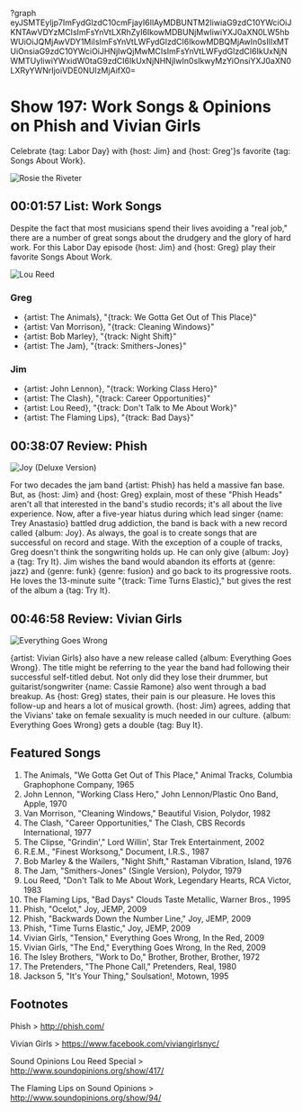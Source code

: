 ?graph eyJSMTEyIjp7ImFydGlzdC10cmFjayI6IlAyMDBUNTM2IiwiaG9zdC10YWciOiJKNTAwVDYzMCIsImFsYnVtLXRhZyI6IkowMDBUNjMwIiwiYXJ0aXN0LW5hbWUiOiJQMjAwVDY1MiIsImFsYnVtLWFydGlzdCI6IkowMDBQMjAwIn0sIlIxMTUiOnsiaG9zdC10YWciOiJHNjIwQjMwMCIsImFsYnVtLWFydGlzdCI6IkUxNjNWMTUyIiwiYWxidW0taG9zdCI6IkUxNjNHNjIwIn0sIkwyMzYiOnsiYXJ0aXN0LXRyYWNrIjoiVDE0NUIzMjAifX0=

# Show 197: Work Songs & Opinions on Phish and Vivian Girls
Celebrate {tag: Labor Day} with {host: Jim} and {host: Greg'}s favorite {tag: Songs About Work}.

![Rosie the Riveter](http://static.soundopinions.org/images/2009/rosie1.jpg)

## 00:01:57 List: Work Songs
Despite the fact that most musicians spend their lives avoiding a "real job," there are a number of great songs about the drudgery and the glory of hard work. For this Labor Day episode {host: Jim} and {host: Greg} play their favorite Songs About Work.

![Lou Reed](http://static.soundopinions.org/images/2009/loureedwork.jpg)

### Greg
- {artist: The Animals}, "{track: We Gotta Get Out of This Place}"
- {artist: Van Morrison}, "{track: Cleaning Windows}"
- {artist: Bob Marley}, "{track: Night Shift}"
- {artist: The Jam}, "{track: Smithers-Jones}"

### Jim
- {artist: John Lennon}, "{track: Working Class Hero}"
- {artist: The Clash}, "{track: Career Opportunities}"
- {artist: Lou Reed}, "{track: Don't Talk to Me About Work}"
- {artist: The Flaming Lips}, "{track: Bad Days}"

## 00:38:07 Review: Phish
![Joy (Deluxe Version)](http://is1.mzstatic.com/image/thumb/Music/v4/0d/3e/39/0d3e3948-b53c-d9da-66b1-b975370eaeba/source/600x600bb.jpg "153159/328253366")

For two decades the jam band {artist: Phish} has held a massive fan base. But, as {host: Jim} and {host: Greg} explain, most of these "Phish Heads" aren't all that interested in the band's studio records; it's all about the live experience. Now, after a five-year hiatus during which lead singer {name: Trey Anastasio} battled drug addiction, the band is back with a new record called {album: Joy}. As always, the goal is to create songs that are successful on record and stage. With the exception of a couple of tracks, Greg doesn't think the songwriting holds up. He can only give {album: Joy} a {tag: Try It}. Jim wishes the band would abandon its efforts at {genre: jazz} and {genre: funk} {genre: fusion} and go back to its progressive roots. He loves the 13-minute suite "{track: Time Turns Elastic}," but gives the rest of the album a {tag: Try It}.

## 00:46:58 Review: Vivian Girls
![Everything Goes Wrong](http://is2.mzstatic.com/image/thumb/Music/v4/20/97/7c/20977cc9-5ecb-2c36-62d3-f70c8e63864d/source/600x600bb.jpg "289447959/324964365")

{artist: Vivian Girls} also have a new release called {album: Everything Goes Wrong}. The title might be referring to the year the band had following their successful self-titled debut. Not only did they lose their drummer, but guitarist/songwriter {name: Cassie Ramone} also went through a bad breakup. As {host: Greg} states, their pain is our pleasure. He loves this follow-up and hears a lot of musical growth. {host: Jim} agrees, adding that the Vivians' take on female sexuality is much needed in our culture. {album: Everything Goes Wrong} gets a double {tag: Buy It}.

## Featured Songs
1. The Animals, "We Gotta Get Out of This Place," Animal Tracks, Columbia Graphophone Company, 1965
2. John Lennon, "Working Class Hero," John Lennon/Plastic Ono Band, Apple, 1970
3. Van Morrison, "Cleaning Windows," Beautiful Vision, Polydor, 1982
4. The Clash, "Career Opportunities," The Clash, CBS Records International, 1977
5. The Clipse, "Grindin'," Lord Willin', Star Trek Entertainment, 2002
6. R.E.M., "Finest Worksong," Document, I.R.S., 1987
7. Bob Marley & the Wailers, "Night Shift," Rastaman Vibration, Island, 1976
8. The Jam, "Smithers-Jones" (Single Version), Polydor, 1979
9. Lou Reed, "Don't Talk to Me About Work, Legendary Hearts, RCA Victor, 1983
10. The Flaming Lips, "Bad Days" Clouds Taste Metallic, Warner Bros., 1995
11. Phish, "Ocelot," Joy, JEMP, 2009
12. Phish, "Backwards Down the Number Line," Joy, JEMP, 2009
13. Phish, "Time Turns Elastic," Joy, JEMP, 2009
14. Vivian Girls, "Tension," Everything Goes Wrong, In the Red, 2009
15. Vivian Girls, "The End," Everything Goes Wrong, In the Red, 2009
16. The Isley Brothers, "Work to Do," Brother, Brother, Brother, 1972
17. The Pretenders, "The Phone Call," Pretenders, Real, 1980
18. Jackson 5, "It's Your Thing," Soulsation!, Motown, 1995

## Footnotes 

Phish > http://phish.com/

Vivian Girls > https://www.facebook.com/viviangirlsnyc/  

Sound Opinions Lou Reed Special > http://www.soundopinions.org/show/417/

The Flaming Lips on Sound Opinions > http://www.soundopinions.org/show/94/